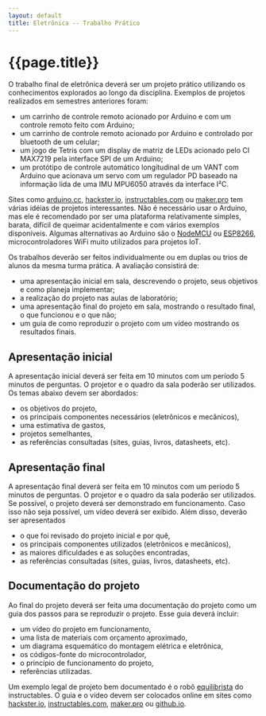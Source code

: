 ```yaml
---
layout: default
title: Eletrônica -- Trabalho Prático
---
```


{{page.title}}
==============

O trabalho final de eletrônica deverá ser um projeto prático utilizando os 
conhecimentos explorados ao longo da disciplina. Exemplos de projetos realizados
em semestres anteriores foram:

* um carrinho de controle remoto acionado por Arduino e com um controle remoto
  feito com Arduino;
* um carrinho de controle remoto acionado por Arduino e controlado por 
  bluetooth de um celular;
* um jogo de Tetris com um display de matriz de LEDs acionado pelo CI 
  MAX7219 pela interface SPI de um Arduino;
* um protótipo de controle automático longitudinal de um VANT com Arduino que
  acionava um servo com um regulador PD baseado na informação lida de uma IMU
  MPU6050 através da interface I²C.

Sites como [arduino.cc], [hackster.io], [instructables.com] ou [maker.pro]
tem várias idéias de projetos interessantes. Não é necessário usar o Arduino,
mas ele é recomendado por ser uma plataforma relativamente simples, barata,
difícil de queimar acidentalmente e com vários exemplos disponíveis. Algumas
alternativas ao Arduino são o [NodeMCU] ou [ESP8266], microcontroladores WiFi
muito utilizados para projetos IoT.

Os trabalhos deverão ser feitos
individualmente ou em duplas ou trios de alunos da mesma turma prática. 
A avaliação consistirá de:

* uma apresentação inicial em sala, descrevendo o projeto, seus objetivos e
  como planeja implementar;
* a realização do projeto nas aulas de laboratório;
* uma apresentação final do projeto em sala, mostrando o resultado final, o
  que funcionou e o que não;
* um guia de como reproduzir o projeto com um vídeo mostrando os resultados
  finais.


Apresentação inicial
--------------------

A apresentação inicial deverá ser feita em 10 minutos com um período 5 minutos
de perguntas. O projetor e o quadro da sala poderão ser utilizados.
Os temas abaixo devem ser abordados:

* os objetivos do projeto,
* os principais componentes necessários (eletrônicos e mecânicos),
* uma estimativa de gastos,
* projetos semelhantes,
* as referências consultadas (sites, guias, livros, datasheets, etc).


Apresentação final
------------------

A apresentação final deverá ser feita em 10 minutos com um período 5 minutos
de perguntas. O projetor e o quadro da sala poderão ser utilizados.
Se possível, o projeto deverá ser demonstrado em funcionamento. Caso isso não
seja possível, um vídeo deverá ser exibido. Além disso, deverão ser apresentados

* o que foi revisado do projeto inicial e por quê,
* os principais componentes utilizados (eletrônicos e mecânicos),
* as maiores dificuldades e as soluções encontradas,
* as referências consultadas (sites, guias, livros, datasheets, etc).


Documentação do projeto 
-----------------------

Ao final do projeto deverá ser feita uma documentação do projeto como um guia
dos passos para se reproduzir o projeto. Esse guia deverá incluir:

* um vídeo do projeto em funcionamento,
* uma lista de materiais com orçamento aproximado,
* um diagrama esquemático do montagem elétrica e eletrônica,
* os códigos-fonte do microcontrolador,
* o princípio de funcionamento do projeto,
* referências utilizadas.

Um exemplo legal de projeto bem documentado é o robô [equilibrista] do 
instructables. O guia e o vídeo devem ser colocados online em sites como 
[hackster.io], [instructables.com], [maker.pro] ou [github.io].


[arduino.cc]: https://create.arduino.cc/projecthub
[equilibrista]: http://www.instructables.com/id/Arduino-Self-Balancing-Robot-1
[ESP8266]: https://www.espressif.com/en/products/hardware/esp8266ex/overview
[github.io]: http://github.io
[hackster.io]: http://hackster.io
[instructables.com]: http://www.instructables.com/technology/arduino/
[maker.pro]: https://maker.pro/arduino/projects
[NodeMCU]: http://www.nodemcu.com/index_en.html
